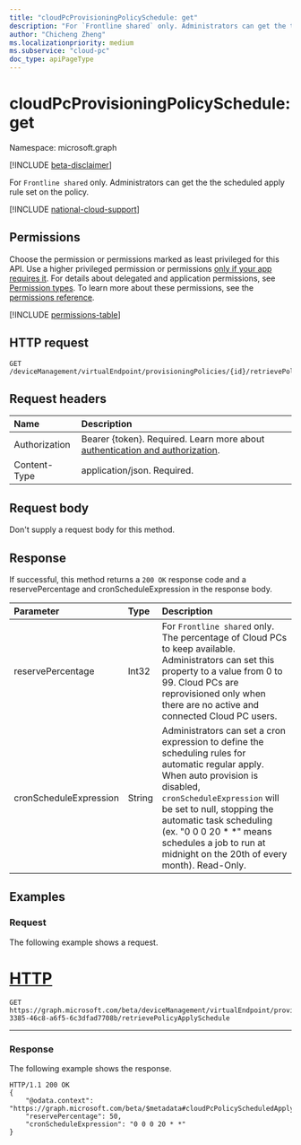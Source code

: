 ```yaml
---
title: "cloudPcProvisioningPolicySchedule: get"
description: "For `Frontline shared` only. Administrators can get the the scheduled apply rule set on the policy."
author: "Chicheng Zheng"
ms.localizationpriority: medium
ms.subservice: "cloud-pc"
doc_type: apiPageType
---
```


# cloudPcProvisioningPolicySchedule: get

Namespace: microsoft.graph

[!INCLUDE [beta-disclaimer](../../includes/beta-disclaimer.md)]

For `Frontline shared` only. Administrators can get the the scheduled apply rule set on the policy.

[!INCLUDE [national-cloud-support](../../includes/global-us.md)]

## Permissions

Choose the permission or permissions marked as least privileged for this API. Use a higher privileged permission or permissions [only if your app requires it](/graph/permissions-overview#best-practices-for-using-microsoft-graph-permissions). For details about delegated and application permissions, see [Permission types](/graph/permissions-overview#permission-types). To learn more about these permissions, see the [permissions reference](/graph/permissions-reference).

<!-- { "blockType": "permissions", "name": "cloudpcprovisioningpolicy_apply" } -->
[!INCLUDE [permissions-table](../includes/permissions/cloudpcprovisioningpolicy-apply-permissions.md)]

## HTTP request

<!-- {
  "blockType": "ignored"
}
-->

``` http
GET /deviceManagement/virtualEndpoint/provisioningPolicies/{id}/retrievePolicyApplySchedule
```

## Request headers

|Name|Description|
|:---|:---|
|Authorization|Bearer {token}. Required. Learn more about [authentication and authorization](/graph/auth/auth-concepts).|
|Content-Type|application/json. Required.|

## Request body

Don't supply a request body for this method.

## Response

If successful, this method returns a `200 OK` response code and a reservePercentage and cronScheduleExpression in the response body.

|Parameter|Type|Description|
|:---|:---|:---|
|reservePercentage|Int32|For `Frontline shared` only. The percentage of Cloud PCs to keep available. Administrators can set this property to a value from 0 to 99. Cloud PCs are reprovisioned only when there are no active and connected Cloud PC users.|
|cronScheduleExpression|String|Administrators can set a cron expression to define the scheduling rules for automatic regular apply. When auto provision is disabled, `cronScheduleExpression` will be set to null, stopping the automatic task scheduling (ex. "0 0 0 20 * *" means schedules a job to run at midnight on the 20th of every month). Read-Only.|

## Examples

### Request

The following example shows a request.

# [HTTP](#tab/http)
<!-- {
  "blockType": "request",
  "name": "apply_cloudpcprovisioningpolicy"
}
-->

``` http
GET https://graph.microsoft.com/beta/deviceManagement/virtualEndpoint/provisioningPolicies/b0c2d35f-3385-46c8-a6f5-6c3dfad7708b/retrievePolicyApplySchedule
```

---

### Response

The following example shows the response.

<!-- {
  "blockType": "response",
  "truncated": true
}
-->

``` http
HTTP/1.1 200 OK
{
    "@odata.context": "https://graph.microsoft.com/beta/$metadata#cloudPcPolicyScheduledApplyActionDetail",
    "reservePercentage": 50,
    "cronScheduleExpression": "0 0 0 20 * *"
}
```
